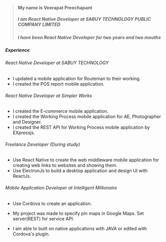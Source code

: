 

> #### My name is Veerapat Preechapant
> ##### I am React Native Developer at SABUY TECHNOLOGY PUBLIC COMPANY LIMITED
> ##### I have been React Native Developer for two years and two mouths

##### **Experience**

###### React Native Developer at SABUY TECHNOLOGY

* I updated a mobile application for Routeman to their working.
* I created the POS report mobile application.

###### React Native Developer at Simpler Works

* I created the E-commerce mobile application.
* I created the Working Process mobile application for AE, Photographer and Designer.
* I created the REST API for Working Process mobile application by EXpressjs.

###### Freelance Developer (During study)

* Use React Native to create the web middleware mobile application for creating   web links to websites and showing them.
* Use ElectronJs to build a desktop application and design UI with ReactJs.

###### Mobile Application Developer at Intelligent Millionaire

* Use Cordova to create an application.

* My project was made to specify pin maps in Google Maps. Set server(REST) for service API.
* I am able to built on native applications with JAVA or edited with
  Cordova's plugin.

